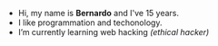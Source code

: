 - Hi, my name is **Bernardo** and I've 15 years.
- I like programmation  and techonology.
- I’m currently learning web hacking _(ethical hacker)_
